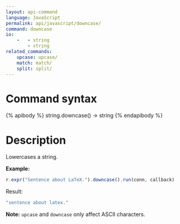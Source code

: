 ```yaml
---
layout: api-command
language: JavaScript
permalink: api/javascript/downcase/
command: downcase
io:
    -   - string
        - string
related_commands:
    upcase: upcase/
    match: match/
    split: split/
---
```


# Command syntax #

{% apibody %}
string.downcase() &rarr; string
{% endapibody %}

# Description #

Lowercases a string.

__Example:__

```javascript
r.expr("Sentence about LaTeX.").downcase().run(conn, callback)
```

Result:

```javascript
"sentence about latex."
```

__Note:__ `upcase` and `downcase` only affect ASCII characters.
